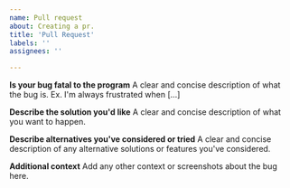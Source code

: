 ```yaml
---
name: Pull request
about: Creating a pr.
title: 'Pull Request'
labels: ''
assignees: ''

---
```


**Is your bug fatal to the program**
A clear and concise description of what the bug is. Ex. I'm always frustrated when [...]

**Describe the solution you'd like**
A clear and concise description of what you want to happen.

**Describe alternatives you've considered or tried**
A clear and concise description of any alternative solutions or features you've considered.

**Additional context**
Add any other context or screenshots about the bug here.
